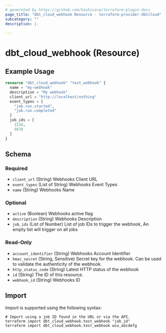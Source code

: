 ```yaml
---
# generated by https://github.com/hashicorp/terraform-plugin-docs
page_title: "dbt_cloud_webhook Resource - terraform-provider-dbtcloud"
subcategory: ""
description: |-
  
---
```


# dbt_cloud_webhook (Resource)



## Example Usage

```terraform
resource "dbt_cloud_webhook" "test_webhook" {
  name = "my-webhook"
  description = "My webhook"
  client_url = "http://localhost/nothing"
  event_types = [
    "job.run.started",
    "job.run.completed"
  ]
  job_ids = [
    1234,
    5678
  ]
}
```

<!-- schema generated by tfplugindocs -->
## Schema

### Required

- `client_url` (String) Webhooks Client URL
- `event_types` (List of String) Webhooks Event Types
- `name` (String) Webhooks Name

### Optional

- `active` (Boolean) Webhooks active flag
- `description` (String) Webhooks Description
- `job_ids` (List of Number) List of job IDs to trigger the webhook, An empty list will trigger on all jobs

### Read-Only

- `account_identifier` (String) Webhooks Account Identifier
- `hmac_secret` (String, Sensitive) Secret key for the webhook. Can be used to validate the authenticity of the webhook.
- `http_status_code` (String) Latest HTTP status of the webhook
- `id` (String) The ID of this resource.
- `webhook_id` (String) Webhooks ID

## Import

Import is supported using the following syntax:

```shell
# Import using a job ID found in the URL or via the API.
terraform import dbt_cloud_webhook.test_webhook "job_id"
terraform import dbt_cloud_webhook.test_webhook wsu_abcdefg
```
